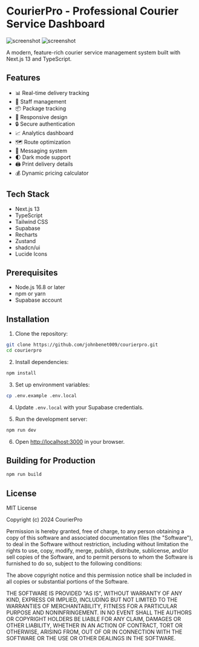 # CourierPro - Professional Courier Service Dashboard
![screenshot](https://github.com/user-attachments/assets/755ae5ea-48af-49f3-8aef-699b46dfb4b8)
![screenshot](https://github.com/user-attachments/assets/b0f36189-10cd-4cca-96e5-c4aae010e77c)

A modern, feature-rich courier service management system built with Next.js 13 and TypeScript.

## Features

- 📊 Real-time delivery tracking
- 👥 Staff management
- 📦 Package tracking
- 📱 Responsive design
- 🔒 Secure authentication
- 📈 Analytics dashboard
- 🗺️ Route optimization
- 💬 Messaging system
- 🌓 Dark mode support
- 🖨️ Print delivery details
- 💰 Dynamic pricing calculator

## Tech Stack

- Next.js 13
- TypeScript
- Tailwind CSS
- Supabase
- Recharts
- Zustand
- shadcn/ui
- Lucide Icons

## Prerequisites

- Node.js 16.8 or later
- npm or yarn
- Supabase account

## Installation

1. Clone the repository:
```bash
git clone https://github.com/johnbenet009/courierpro.git
cd courierpro
```

2. Install dependencies:
```bash
npm install
```

3. Set up environment variables:
```bash
cp .env.example .env.local
```

4. Update `.env.local` with your Supabase credentials.

5. Run the development server:
```bash
npm run dev
```

6. Open [http://localhost:3000](http://localhost:3000) in your browser.

## Building for Production

```bash
npm run build
```

## License

MIT License

Copyright (c) 2024 CourierPro

Permission is hereby granted, free of charge, to any person obtaining a copy
of this software and associated documentation files (the "Software"), to deal
in the Software without restriction, including without limitation the rights
to use, copy, modify, merge, publish, distribute, sublicense, and/or sell
copies of the Software, and to permit persons to whom the Software is
furnished to do so, subject to the following conditions:

The above copyright notice and this permission notice shall be included in all
copies or substantial portions of the Software.

THE SOFTWARE IS PROVIDED "AS IS", WITHOUT WARRANTY OF ANY KIND, EXPRESS OR
IMPLIED, INCLUDING BUT NOT LIMITED TO THE WARRANTIES OF MERCHANTABILITY,
FITNESS FOR A PARTICULAR PURPOSE AND NONINFRINGEMENT. IN NO EVENT SHALL THE
AUTHORS OR COPYRIGHT HOLDERS BE LIABLE FOR ANY CLAIM, DAMAGES OR OTHER
LIABILITY, WHETHER IN AN ACTION OF CONTRACT, TORT OR OTHERWISE, ARISING FROM,
OUT OF OR IN CONNECTION WITH THE SOFTWARE OR THE USE OR OTHER DEALINGS IN THE
SOFTWARE.
